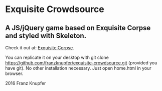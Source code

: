 # Exquisite Crowdsource
## A JS/jQuery game based on Exquisite Corpse and styled with Skeleton.

Check it out at: [Exquisite Corpse](http://the-exquisite-corpse.herokuapp.com/).

You can replicate it on your desktop with git clone https://github.com/franzknupfer/exquisite-crowdsource.git (provided you have git). No other installation necessary. Just open home.html in your browser.

2016 Franz Knupfer
